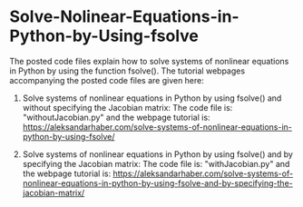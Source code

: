 # Solve-Nolinear-Equations-in-Python-by-Using-fsolve

The posted code files explain how to solve systems of nonlinear equations in Python by using the function fsolve(). The tutorial webpages accompanying the posted code files are given here:

1. Solve systems of nonlinear equations in Python by using fsolve() and without specifying the Jacobian matrix: 
The code file is: "withoutJacobian.py" and the webpage tutorial is: https://aleksandarhaber.com/solve-systems-of-nonlinear-equations-in-python-by-using-fsolve/

2. Solve systems of nonlinear equations in Python by using fsolve() and by specifying the Jacobian matrix:
The code file is: "withJacobian.py" and the webpage tutorial is: https://aleksandarhaber.com/solve-systems-of-nonlinear-equations-in-python-by-using-fsolve-and-by-specifying-the-jacobian-matrix/


